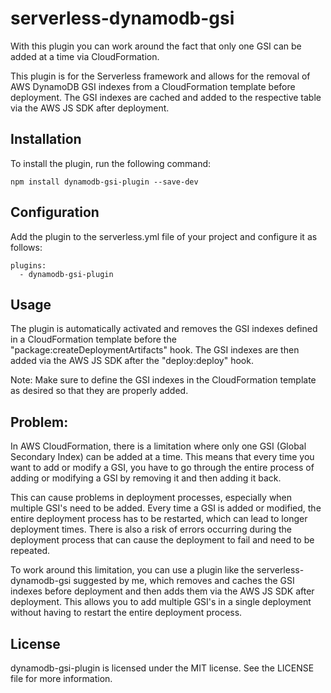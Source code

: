 # serverless-dynamodb-gsi
With this plugin you can work around the fact that only one GSI can be added at a time via CloudFormation.

This plugin is for the Serverless framework and allows for the removal of AWS DynamoDB GSI indexes from a CloudFormation template before deployment. The GSI indexes are cached and added to the respective table via the AWS JS SDK after deployment.

## Installation
To install the plugin, run the following command:
```
npm install dynamodb-gsi-plugin --save-dev
```

## Configuration
Add the plugin to the serverless.yml file of your project and configure it as follows:
```
plugins:
  - dynamodb-gsi-plugin
```

## Usage
The plugin is automatically activated and removes the GSI indexes defined in a CloudFormation template before the "package:createDeploymentArtifacts" hook. The GSI indexes are then added via the AWS JS SDK after the "deploy:deploy" hook.

Note: Make sure to define the GSI indexes in the CloudFormation template as desired so that they are properly added.

## Problem: 
In AWS CloudFormation, there is a limitation where only one GSI (Global Secondary Index) can be added at a time. This means that every time you want to add or modify a GSI, you have to go through the entire process of adding or modifying a GSI by removing it and then adding it back.

This can cause problems in deployment processes, especially when multiple GSI's need to be added. Every time a GSI is added or modified, the entire deployment process has to be restarted, which can lead to longer deployment times. There is also a risk of errors occurring during the deployment process that can cause the deployment to fail and need to be repeated.

To work around this limitation, you can use a plugin like the serverless-dynamodb-gsi suggested by me, which removes and caches the GSI indexes before deployment and then adds them via the AWS JS SDK after deployment. This allows you to add multiple GSI's in a single deployment without having to restart the entire deployment process.

## License
dynamodb-gsi-plugin is licensed under the MIT license. See the LICENSE file for more information.

